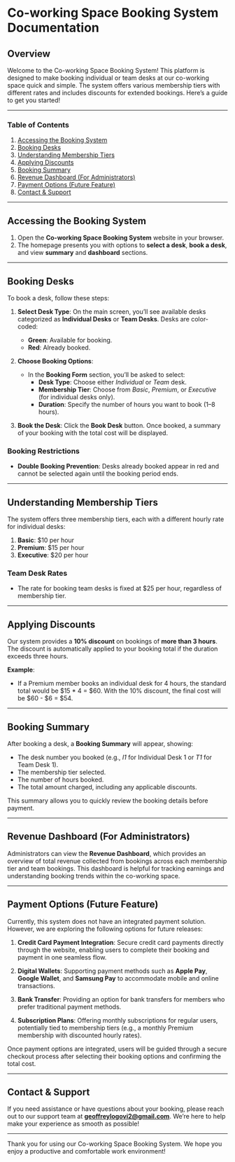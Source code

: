 # Co-working Space Booking System Documentation

## Overview

Welcome to the Co-working Space Booking System! This platform is designed to make booking individual or team desks at our co-working space quick and simple. The system offers various membership tiers with different rates and includes discounts for extended bookings. Here’s a guide to get you started!

---

### Table of Contents
1. [Accessing the Booking System](#accessing-the-booking-system)
2. [Booking Desks](#booking-desks)
3. [Understanding Membership Tiers](#understanding-membership-tiers)
4. [Applying Discounts](#applying-discounts)
5. [Booking Summary](#booking-summary)
6. [Revenue Dashboard (For Administrators)](#revenue-dashboard-for-administrators)
7. [Payment Options (Future Feature)](#payment-options-future-feature)
8. [Contact & Support](#contact--support)

---

## Accessing the Booking System

1. Open the **Co-working Space Booking System** website in your browser.
2. The homepage presents you with options to **select a desk**, **book a desk**, and view **summary** and **dashboard** sections.

---

## Booking Desks

To book a desk, follow these steps:

1. **Select Desk Type**: On the main screen, you’ll see available desks categorized as **Individual Desks** or **Team Desks**. Desks are color-coded:
   - **Green**: Available for booking.
   - **Red**: Already booked.

2. **Choose Booking Options**:
   - In the **Booking Form** section, you’ll be asked to select:
     - **Desk Type**: Choose either *Individual* or *Team* desk.
     - **Membership Tier**: Choose from *Basic*, *Premium*, or *Executive* (for individual desks only).
     - **Duration**: Specify the number of hours you want to book (1–8 hours).

3. **Book the Desk**: Click the **Book Desk** button. Once booked, a summary of your booking with the total cost will be displayed.

### Booking Restrictions
- **Double Booking Prevention**: Desks already booked appear in red and cannot be selected again until the booking period ends.
  
---

## Understanding Membership Tiers

The system offers three membership tiers, each with a different hourly rate for individual desks:

1. **Basic**: $10 per hour
2. **Premium**: $15 per hour
3. **Executive**: $20 per hour

### Team Desk Rates
- The rate for booking team desks is fixed at $25 per hour, regardless of membership tier.

---

## Applying Discounts

Our system provides a **10% discount** on bookings of **more than 3 hours**. The discount is automatically applied to your booking total if the duration exceeds three hours.

**Example**: 
- If a Premium member books an individual desk for 4 hours, the standard total would be $15 * 4 = $60. With the 10% discount, the final cost will be $60 - $6 = $54.

---

## Booking Summary

After booking a desk, a **Booking Summary** will appear, showing:
- The desk number you booked (e.g., *I1* for Individual Desk 1 or *T1* for Team Desk 1).
- The membership tier selected.
- The number of hours booked.
- The total amount charged, including any applicable discounts.

This summary allows you to quickly review the booking details before payment.

---

## Revenue Dashboard (For Administrators)

Administrators can view the **Revenue Dashboard**, which provides an overview of total revenue collected from bookings across each membership tier and team bookings. This dashboard is helpful for tracking earnings and understanding booking trends within the co-working space.

---

## Payment Options (Future Feature)

Currently, this system does not have an integrated payment solution. However, we are exploring the following options for future releases:

1. **Credit Card Payment Integration**: Secure credit card payments directly through the website, enabling users to complete their booking and payment in one seamless flow.

2. **Digital Wallets**: Supporting payment methods such as **Apple Pay**, **Google Wallet**, and **Samsung Pay** to accommodate mobile and online transactions.

3. **Bank Transfer**: Providing an option for bank transfers for members who prefer traditional payment methods.

4. **Subscription Plans**: Offering monthly subscriptions for regular users, potentially tied to membership tiers (e.g., a monthly Premium membership with discounted hourly rates).

Once payment options are integrated, users will be guided through a secure checkout process after selecting their booking options and confirming the total cost.

---

## Contact & Support

If you need assistance or have questions about your booking, please reach out to our support team at **geoffreylogovi2@gmail.com**. We’re here to help make your experience as smooth as possible!

--- 

Thank you for using our Co-working Space Booking System. We hope you enjoy a productive and comfortable work environment!
